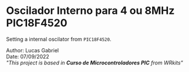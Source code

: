 # **Oscilador Interno para 4 ou 8MHz PIC18F4520**
Setting a internal oscilator from `PIC18F4520`.

Author: Lucas Gabriel <br/>
Date: 07/09/2022 <br/>
_"This project is based in **Curso de Microcontroladores PIC** from WRkits"_

